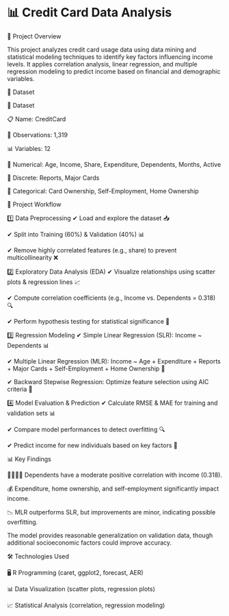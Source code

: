 # 📊 Credit Card Data Analysis

📌 Project Overview

This project analyzes credit card usage data using data mining and statistical modeling techniques to identify key factors influencing income levels. It applies correlation analysis, linear regression, and multiple regression modeling to predict income based on financial and demographic variables.

📂 Dataset

📂 Dataset

📋 Name: CreditCard

🔢 Observations: 1,319

📊 Variables: 12

🔢 Numerical: Age, Income, Share, Expenditure, Dependents, Months, Active

📌 Discrete: Reports, Major Cards

📁 Categorical: Card Ownership, Self-Employment, Home Ownership

🔄 Project Workflow

1️⃣ Data Preprocessing
✔ Load and explore the dataset 📥

✔ Split into Training (60%) & Validation (40%) 📊

✔ Remove highly correlated features (e.g., share) to prevent multicollinearity ❌

2️⃣ Exploratory Data Analysis (EDA)
✔ Visualize relationships using scatter plots & regression lines 📈

✔ Compute correlation coefficients (e.g., Income vs. Dependents = 0.318) 🔍

✔ Perform hypothesis testing for statistical significance 🧠

3️⃣ Regression Modeling
✔ Simple Linear Regression (SLR): Income ~ Dependents 📊

✔ Multiple Linear Regression (MLR): Income ~ Age + Expenditure + Reports + Major Cards + Self-Employment + Home Ownership 🔢

✔ Backward Stepwise Regression: Optimize feature selection using AIC criteria 🎯

4️⃣ Model Evaluation & Prediction
✔ Calculate RMSE & MAE for training and validation sets 📊

✔ Compare model performances to detect overfitting 🔍

✔ Predict income for new individuals based on key factors 🎯

📊 Key Findings

👨‍👩‍👧‍👦 Dependents have a moderate positive correlation with income (0.318).

💰 Expenditure, home ownership, and self-employment significantly impact income.

📉 MLR outperforms SLR, but improvements are minor, indicating possible overfitting.

The model provides reasonable generalization on validation data, though additional socioeconomic factors could improve accuracy.

🛠 Technologies Used

🖥 R Programming (caret, ggplot2, forecast, AER)

📊 Data Visualization (scatter plots, regression plots)

📈 Statistical Analysis (correlation, regression modeling)

